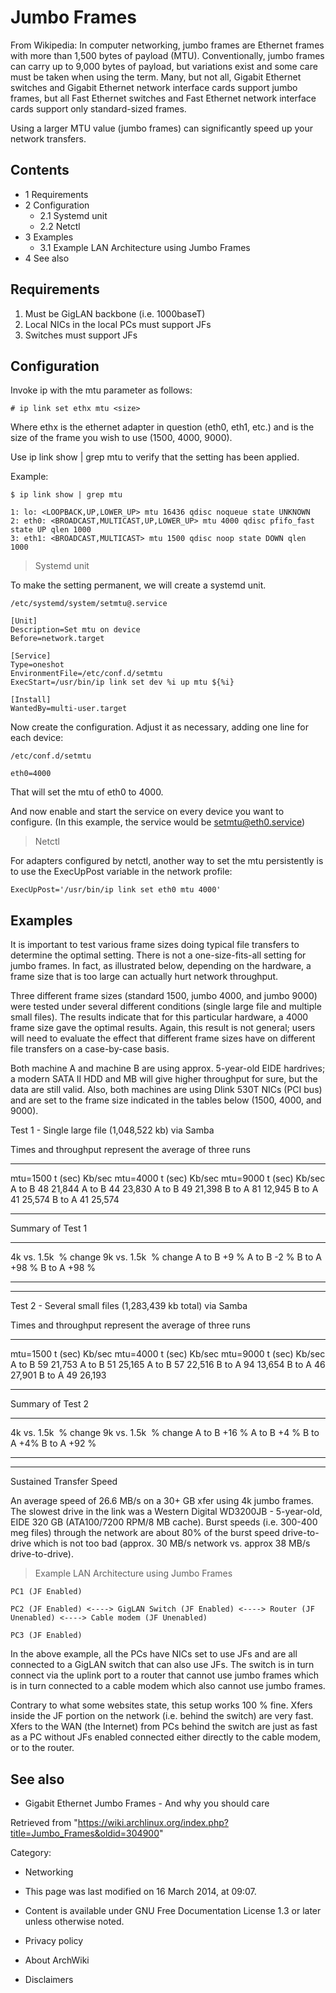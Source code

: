 Jumbo Frames
============

From Wikipedia: In computer networking, jumbo frames are Ethernet frames
with more than 1,500 bytes of payload (MTU). Conventionally, jumbo
frames can carry up to 9,000 bytes of payload, but variations exist and
some care must be taken when using the term. Many, but not all, Gigabit
Ethernet switches and Gigabit Ethernet network interface cards support
jumbo frames, but all Fast Ethernet switches and Fast Ethernet network
interface cards support only standard-sized frames.

Using a larger MTU value (jumbo frames) can significantly speed up your
network transfers.

Contents
--------

-   1 Requirements
-   2 Configuration
    -   2.1 Systemd unit
    -   2.2 Netctl
-   3 Examples
    -   3.1 Example LAN Architecture using Jumbo Frames
-   4 See also

Requirements
------------

1.  Must be GigLAN backbone (i.e. 1000baseT)
2.  Local NICs in the local PCs must support JFs
3.  Switches must support JFs

Configuration
-------------

Invoke ip with the mtu parameter as follows:

    # ip link set ethx mtu <size>

Where ethx is the ethernet adapter in question (eth0, eth1, etc.) and
<size> is the size of the frame you wish to use (1500, 4000, 9000).

Use ip link show | grep mtu to verify that the setting has been applied.

Example:

    $ ip link show | grep mtu

    1: lo: <LOOPBACK,UP,LOWER_UP> mtu 16436 qdisc noqueue state UNKNOWN 
    2: eth0: <BROADCAST,MULTICAST,UP,LOWER_UP> mtu 4000 qdisc pfifo_fast state UP qlen 1000
    3: eth1: <BROADCAST,MULTICAST> mtu 1500 qdisc noop state DOWN qlen 1000

> Systemd unit

To make the setting permanent, we will create a systemd unit.

    /etc/systemd/system/setmtu@.service

    [Unit]
    Description=Set mtu on device
    Before=network.target

    [Service]
    Type=oneshot
    EnvironmentFile=/etc/conf.d/setmtu
    ExecStart=/usr/bin/ip link set dev %i up mtu ${%i}

    [Install]
    WantedBy=multi-user.target

Now create the configuration. Adjust it as necessary, adding one line
for each device:

    /etc/conf.d/setmtu

    eth0=4000

That will set the mtu of eth0 to 4000.

And now enable and start the service on every device you want to
configure. (In this example, the service would be setmtu@eth0.service)

> Netctl

For adapters configured by netctl, another way to set the mtu
persistently is to use the ExecUpPost variable in the network profile:

    ExecUpPost='/usr/bin/ip link set eth0 mtu 4000'

Examples
--------

It is important to test various frame sizes doing typical file transfers
to determine the optimal setting. There is not a one-size-fits-all
setting for jumbo frames. In fact, as illustrated below, depending on
the hardware, a frame size that is too large can actually hurt network
throughput.

Three different frame sizes (standard 1500, jumbo 4000, and jumbo 9000)
were tested under several different conditions (single large file and
multiple small files). The results indicate that for this particular
hardware, a 4000 frame size gave the optimal results. Again, this result
is not general; users will need to evaluate the effect that different
frame sizes have on different file transfers on a case-by-case basis.

Both machine A and machine B are using approx. 5-year-old EIDE
hardrives; a modern SATA II HDD and MB will give higher throughput for
sure, but the data are still valid. Also, both machines are using Dlink
530T NICs (PCI bus) and are set to the frame size indicated in the
tables below (1500, 4000, and 9000).

Test 1 - Single large file (1,048,522 kb) via Samba

Times and throughput represent the average of three runs

  ---------- --------- -------- -- ---------- --------- -------- -- ---------- --------- --------
  mtu=1500   t (sec)   Kb/sec      mtu=4000   t (sec)   Kb/sec      mtu=9000   t (sec)   Kb/sec
  A to B     48        21,844      A to B     44        23,830      A to B     49        21,398
  B to A     81        12,945      B to A     41        25,574      B to A     41        25,574
  ---------- --------- -------- -- ---------- --------- -------- -- ---------- --------- --------

Summary of Test 1

  ------------- ----------- -- ------------- -----------
  4k vs. 1.5k    % change      9k vs. 1.5k    % change
  A to B        +9 %           A to B        -2 %
  B to A        +98 %          B to A        +98 %
  ------------- ----------- -- ------------- -----------

* * * * *

Test 2 - Several small files (1,283,439 kb total) via Samba

Times and throughput represent the average of three runs

  ---------- --------- -------- -- ---------- --------- -------- -- ---------- --------- --------
  mtu=1500   t (sec)   Kb/sec      mtu=4000   t (sec)   Kb/sec      mtu=9000   t (sec)   Kb/sec
  A to B     59        21,753      A to B     51        25,165      A to B     57        22,516
  B to A     94        13,654      B to A     46        27,901      B to A     49        26,193
  ---------- --------- -------- -- ---------- --------- -------- -- ---------- --------- --------

Summary of Test 2

  ------------- ----------- -- ------------- -----------
  4k vs. 1.5k    % change      9k vs. 1.5k    % change
  A to B        +16 %          A to B        +4 %
  B to A        +4%            B to A        +92 %
  ------------- ----------- -- ------------- -----------

* * * * *

Sustained Transfer Speed

An average speed of 26.6 MB/s on a 30+ GB xfer using 4k jumbo frames.
The slowest drive in the link was a Western Digital WD3200JB -
5-year-old, EIDE 320 GB (ATA100/7200 RPM/8 MB cache). Burst speeds (i.e.
300-400 meg files) through the network are about 80% of the burst speed
drive-to-drive which is not too bad (approx. 30 MB/s network vs. approx
38 MB/s drive-to-drive).

> Example LAN Architecture using Jumbo Frames

    PC1 (JF Enabled)

    PC2 (JF Enabled) <----> GigLAN Switch (JF Enabled) <----> Router (JF Unenabled) <----> Cable modem (JF Unenabled)

    PC3 (JF Enabled)

In the above example, all the PCs have NICs set to use JFs and are all
connected to a GigLAN switch that can also use JFs. The switch is in
turn connect via the uplink port to a router that cannot use jumbo
frames which is in turn connected to a cable modem which also cannot use
jumbo frames.

Contrary to what some websites state, this setup works 100 % fine. Xfers
inside the JF portion on the network (i.e. behind the switch) are very
fast. Xfers to the WAN (the Internet) from PCs behind the switch are
just as fast as a PC without JFs enabled connected either directly to
the cable modem, or to the router.

See also
--------

-   Gigabit Ethernet Jumbo Frames - And why you should care

Retrieved from
"https://wiki.archlinux.org/index.php?title=Jumbo_Frames&oldid=304900"

Category:

-   Networking

-   This page was last modified on 16 March 2014, at 09:07.
-   Content is available under GNU Free Documentation License 1.3 or
    later unless otherwise noted.
-   Privacy policy
-   About ArchWiki
-   Disclaimers
